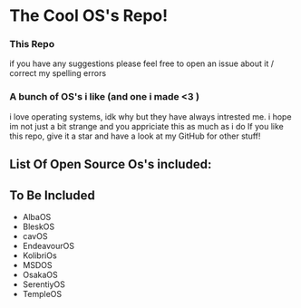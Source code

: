 # The Cool OS's Repo!
### This Repo
if you have any suggestions please feel free to open an issue about it / correct my spelling errors
### A bunch of OS's i like (and one i made <3 )
i love operating systems, idk why but they have always intrested me. i hope im not just a bit strange and you appriciate this as much as i do
If you like this repo, give it a star and have a look at my GitHub for other stuff!
## List Of Open Source Os's included:
## To Be Included
- AlbaOS
- BleskOS
- cavOS
- EndeavourOS
- KolibriOs
- MSDOS
- OsakaOS
- SerentiyOS
- TempleOS

